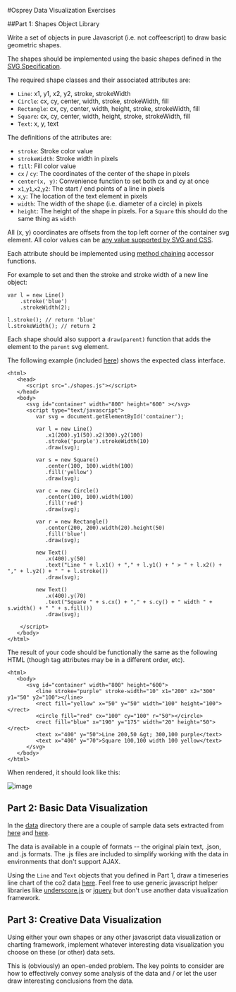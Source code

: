 #Osprey Data Visualization Exercises

##Part 1: Shapes Object Library

Write a set of objects in pure Javascript (i.e. not coffeescript) to
draw basic geometric shapes.

The shapes should be implemented using the basic shapes defined in the [SVG
Specification](http://www.w3.org/TR/SVG11/shapes.html).

The required shape classes and their associated attributes are:

   * `Line`: x1, y1, x2, y2, stroke, strokeWidth
   * `Circle`: cx, cy, center, width, stroke, strokeWidth, fill
   * `Rectangle`: cx, cy, center, width, height, stroke, strokeWidth, fill
   * `Square`: cx, cy, center, width, height, stroke, strokeWidth, fill
   * `Text`: x, y, text

The definitions of the attributes are:

   * `stroke`: Stroke color value
   * `strokeWidth`: Stroke width in pixels
   * `fill`: Fill color value
   * `cx` / `cy`: The coordinates of the center of the shape in pixels
   * `center(x, y)`: Convenience function to set both cx and cy at once
   * `x1`,`y1`,`x2`,`y2`: The start / end points of a line in pixels
   * `x`,`y`: The location of the text element in pixels
   * `width`: The width of the shape (i.e. diameter of a circle) in pixels
   * `height`: The height of the shape in pixels. For a `Square` this should do the same thing as `width`

All (x, y) coordinates are offsets from the top left corner of the container svg element. All color values can be [any value supported by SVG and CSS](http://www.w3.org/TR/2008/REC-CSS2-20080411/syndata.html#value-def-color).

Each attribute should be implemented using [method chaining](http://en.wikipedia.org/wiki/Method_chaining) accessor functions.

For example to set and then the stroke and stroke width of a new line object:

    var l = new Line()
        .stroke('blue')
        .strokeWidth(2);

    l.stroke(); // return 'blue'
    l.strokeWidth(); // return 2

Each shape should also support a `draw(parent)` function that adds the element to the `parent` svg element.

The following example (included [here](./shapes.html)) shows the expected class interface.

    <html>
       <head>
          <script src="./shapes.js"></script>
       </head>
       <body>
          <svg id="container" width="800" height="600" ></svg>
          <script type="text/javascript">
             var svg = document.getElementById('container');
    
             var l = new Line()
                .x1(200).y1(50).x2(300).y2(100)
                .stroke('purple').strokeWidth(10)
                .draw(svg);
    
             var s = new Square()
                .center(100, 100).width(100)
                .fill('yellow')
                .draw(svg);
    
             var c = new Circle()
                .center(100, 100).width(100)
                .fill('red')
                .draw(svg);
            
             var r = new Rectangle()
                .center(200, 200).width(20).height(50)
                .fill('blue')
                .draw(svg);
    
             new Text()
                .x(400).y(50)
                .text("Line " + l.x1() + "," + l.y1() + " > " + l.x2() + "," + l.y2() + " " + l.stroke())
                .draw(svg);
             
             new Text()
                .x(400).y(70)
                .text("Square " + s.cx() + "," + s.cy() + " width " + s.width() + " " + s.fill())
                .draw(svg);
             
        </script>
       </body>
    </html>

The result of your code should be functionally the same as the following HTML (though tag attributes may be in a different order, etc).

    <html>
       <body>
          <svg id="container" width="800" height="600">
             <line stroke="purple" stroke-width="10" x1="200" x2="300" y1="50" y2="100"></line>
             <rect fill="yellow" x="50" y="50" width="100" height="100"></rect>
             <circle fill="red" cx="100" cy="100" r="50"></circle>
             <rect fill="blue" x="190" y="175" width="20" height="50"></rect>
             <text x="400" y="50">Line 200,50 &gt; 300,100 purple</text>
             <text x="400" y="70">Square 100,100 width 100 yellow</text>
          </svg>
       </body>
    </html>

When rendered, it should look like this:

![image](./shapes.png)

## Part 2: Basic Data Visualization

In the [data](./data) directory there are a couple of sample data sets extracted from [here](http://www.stat.purdue.edu/~wsc/visualizing.datatables/) and [here](https://github.com/deremer/Cities/). 

The data is available in a couple of formats -- the original plain text, .json, and .js formats. The .js files are included to simplify working with the data in environments that don't support AJAX.

Using the `Line` and `Text` objects that you defined in Part 1, draw a timeseries line chart of the co2 data [here](./data/co2.js). Feel free to use generic javascript helper libraries like [underscore.js](http://underscorejs.org/) or [jquery](http://jquery.com/) but don't use another data visualization framework.

## Part 3: Creative Data Visualization

Using either your own shapes or any other javascript data visualization or charting framework, implement whatever interesting data visualization you choose on these (or other) data sets. 

This is (obviously) an open-ended problem. The key points to consider are how to effectively convey some analysis of the data and / or let the user draw interesting conclusions from the data.


